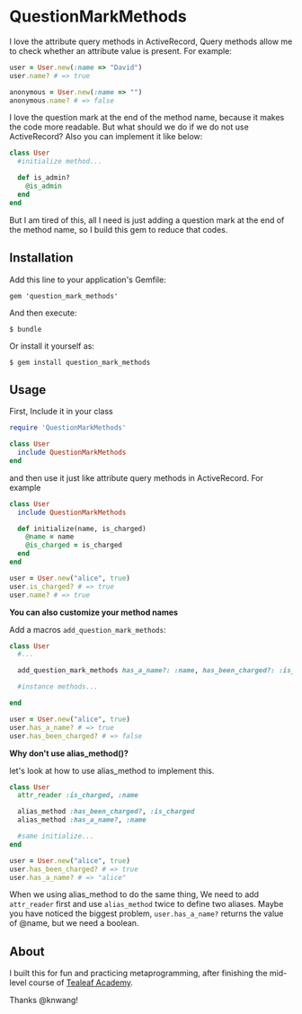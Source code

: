 # QuestionMarkMethods

I love the attribute query methods in ActiveRecord, Query methods allow me to check whether an attribute value is present. For example:

```ruby
user = User.new(:name => "David")
user.name? # => true

anonymous = User.new(:name => "")
anonymous.name? # => false
```

I love the question mark at the end of the method name, because it makes the code more readable. But what should we do if we do not use ActiveRecord? Also you can implement it like below:

```ruby
class User
  #initialize method...

  def is_admin?
    @is_admin
  end
end
```

But I am tired of this, all I need is just adding a question mark at the end of the method name, so I build this gem to reduce that codes.

## Installation

Add this line to your application's Gemfile:

    gem 'question_mark_methods'

And then execute:

    $ bundle

Or install it yourself as:

    $ gem install question_mark_methods

## Usage

First, Include it in your class

```ruby
require 'QuestionMarkMethods'

class User
  include QuestionMarkMethods
end
```

and then use it just like attribute query methods in ActiveRecord. For example

```ruby
class User
  include QuestionMarkMethods

  def initialize(name, is_charged)
    @name = name
    @is_charged = is_charged
  end
end

user = User.new("alice", true)
user.is_charged? # => true
user.name? # => true
```

**You can also customize your method names**

Add a macros `add_question_mark_methods`:

```ruby
class User
  #...

  add_question_mark_methods has_a_name?: :name, has_been_charged?: :is_charged

  #instance methods...

end

user = User.new("alice", true)
user.has_a_name? # => true
user.has_been_charged? # => false
```

**Why don't use alias_method()?**

let's look at how to use alias_method to implement this.

```ruby
class User
  attr_reader :is_charged, :name

  alias_method :has_been_charged?, :is_charged
  alias_method :has_a_name?, :name

  #same initialize...
end

user = User.new("alice", true)
user.has_been_charged? # => true
user.has_a_name? # => "alice"
```

When we using alias_method to do the same thing, We need to add `attr_reader` first and use `alias_method` twice to define two aliases. Maybe you have noticed the biggest problem, `user.has_a_name?` returns the value of @name, but we need a boolean.

## About

I built this for fun and practicing metaprogramming, after finishing the mid-level course of [Tealeaf Academy](http://gotealeaf.com).

Thanks @knwang!
